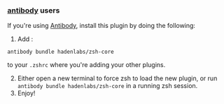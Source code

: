 <!-- Space: Projects -->
<!-- Parent: ZshFlutter -->
<!-- Title: Installation Antibody ZshFlutter-->
<!-- Label: ZshFlutter -->
<!-- Label: Project -->
<!-- Label: Installation -->
<!-- Include: docs/disclaimer.md -->
<!-- Include: ac:toc -->

### [antibody](https://github.com/getantibody/antibody) users

If you're using [Antibody](https://github.com/getantibody/antibody), install this plugin by doing the following:

1. Add :

```{.sourceCode .bash}
antibody bundle hadenlabs/zsh-core
```

to your `.zshrc` where you're adding your other plugins.

2. Either open a new terminal to force zsh to load the new plugin, or run `antibody bundle hadenlabs/zsh-core` in a running zsh session.
3. Enjoy!
